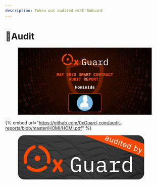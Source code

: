 ```yaml
---
description: Token was audited with 0xGuard
---
```


# 🔹Audit

<figure><img src="../../.gitbook/assets/FxI5xAZaQAESDy0.jpg" alt="" width="563"><figcaption></figcaption></figure>

{% embed url="https://github.com/0xGuard-com/audit-reports/blob/master/HOMI/HOMI.pdf" %}

<figure><img src="../../.gitbook/assets/12 (2).png" alt=""><figcaption></figcaption></figure>
